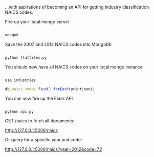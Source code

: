 ...with aspirations of becoming an API for getting industry classification NAICS codes.

Fire up your local mongo server

```bash

mongod
```

Save the 2007 and 2012 NAICS codes into MongoDb

```bash

python flatfiles.py
```

You should now have all NAICS codes on your local mongo instance

```javascript

use industries

db.naics_codes.find().forEach(printjson);

```

You can now fire up the Flask API

```bash

python api.py
```

GET /naics to fetch all documents:

http://127.0.0.1:5000/naics

Or query for a specific year and code:

http://127.0.0.1:5000/naics?year=2012&code=72